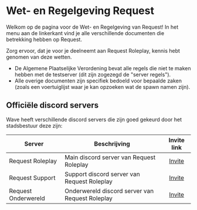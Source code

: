 # Wet- en Regelgeving Request

Welkom op de pagina voor de Wet- en Regelgeving van Request!
In het menu aan de linkerkant vind je alle verschillende documenten die betrekking hebben op Request.

Zorg ervoor, dat je voor je deelneemt aan Request Roleplay, kennis hebt genomen van deze wetten.

- De Algemene Plaatselijke Verordening bevat alle regels die niet te maken hebben met de testserver (dit zijn zogezegd de "server regels").
- Alle overige documenten zijn specifiek bedoeld voor bepaalde zaken (zoals een voertuiglijst waar je kan opzoeken wat de spawn namen zijn).

## Officiële discord servers

Wave heeft verschillende discord servers die zijn goed gekeurd door het stadsbestuur deze zijn:

| Server | Beschrijving | Invite link |
|---|---|:---:|
|Request Roleplay| Main discord server van Request Roleplay | [Invite](https://discord.gg/requestrp) |
|Request Support| Support discord server van Request Roleplay | [Invite](https://discord.gg/FdY7uq2pTE) |
|Request Onderwereld| Onderwereld discord server van Request Roleplay | [Invite](https://discord.gg/68UwpWvcEc) |